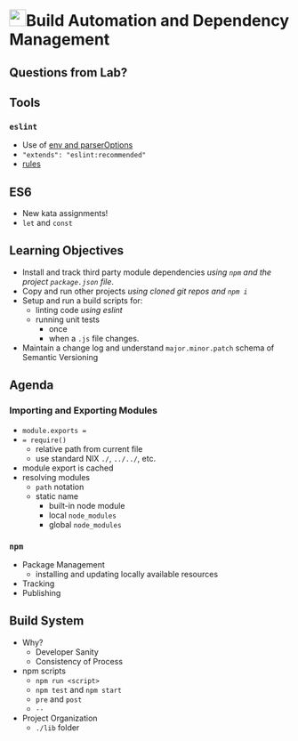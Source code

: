 <img src="https://cloud.githubusercontent.com/assets/478864/22186847/68223ce6-e0b1-11e6-8a62-0e3edc96725e.png" width=30>Build Automation and Dependency Management
===

## Questions from Lab?


## Tools

### `eslint`
* Use of [env and parserOptions](http://eslint.org/docs/user-guide/configuring)
* `"extends": "eslint:recommended"`
* [rules](http://eslint.org/docs/rules/)

## ES6

* New kata assignments!
* `let` and `const`

## Learning Objectives
* Install and track third party module dependencies 
_using `npm` and the project `package.json` file_.
* Copy and run other projects _using cloned git repos and `npm i`_
* Setup and run a build scripts for: 
    * linting code _using eslint_ 
    * running unit tests
        * once
        * when a `.js` file changes.
* Maintain a change log and understand `major.minor.patch` 
schema of Semantic Versioning

## Agenda

### Importing and Exporting Modules
* `module.exports =`
* `= require()`
    * relative path from current file
    * use standard NIX `./`, `../../`, etc.
* module export is cached
* resolving modules
    * `path` notation
    * static name
        * built-in node module
        * local `node_modules`
        * global `node_modules`

### `npm`
* Package Management
    * installing and updating locally available resources
* Tracking
* Publishing

## Build System
* Why?
    * Developer Sanity
    * Consistency of Process
* npm scripts
    * `npm run <script>`
    * `npm test` and `npm start`
    * `pre` and `post`
    * `--`
* Project Organization
    * `./lib` folder


